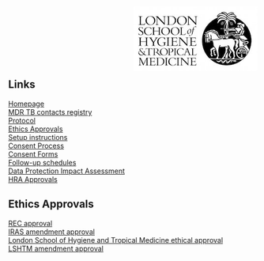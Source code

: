 <img align="right" src="img/lshtm_logo.jpeg">


<br/><br/>
<br/><br/>
<br/><br/>

 

## Links <a name="links"></a>
[Homepage](/index.md)   
[MDR TB contacts registry](https://mdrtb-contacts.lshtm.ac.uk/)  
[Protocol](/protocol/MDRTBcontactsRegistry_Protocol.pdf)   
[Ethics Approvals](/ethics.md)  
[Setup instructions](/howto.md)   
[Consent Process](/consent.md)  
[Consent Forms](/consentforms.md)  
[Follow-up schedules](/followup.md)  
[Data Protection Impact Assessment](/DPIA/dpia.pdf)  
[HRA Approvals](HRA_approvals.md)  

## Ethics Approvals

[REC approval](/ethics/REC_Favourable_opinion_16.LO.2032pdf.pdf)  
[IRAS amendment approval](/ethics/IRAS_214570_amendment_approval2020601.pdf)  
[London School of Hygiene and Tropical Medicine ethical approval](/ethics/LEO_Favourable_opinion_MDSRTB_contact_registry_copy.pdf)  
[LSHTM amendment approval](/ethics/LEO_MDRTB_registry_amendment_approval-39246%20copy.pdf)  
